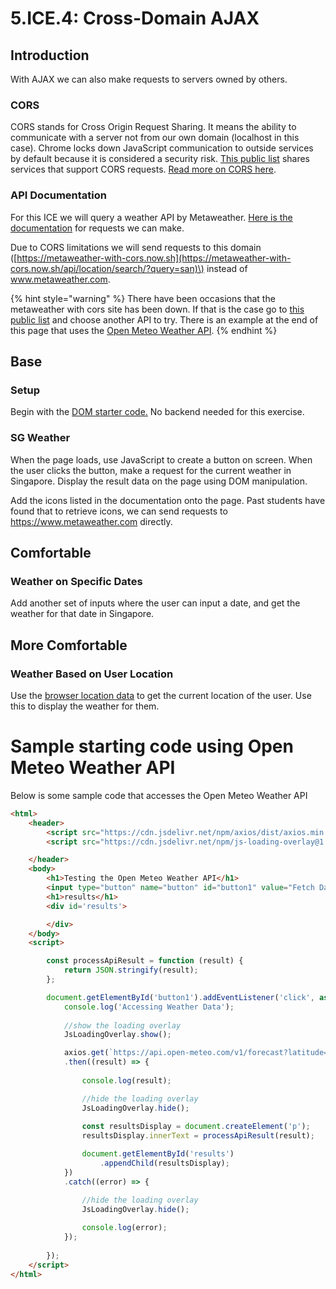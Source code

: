 # 5.ICE.4: Cross-Domain AJAX

## Introduction

With AJAX we can also make requests to servers owned by others.

### CORS

CORS stands for Cross Origin Request Sharing. It means the ability to communicate with a server not from our own domain \(localhost in this case\). Chrome locks down JavaScript communication to outside services by default because it is considered a security risk. [This public list](https://github.com/public-api-lists/public-api-lists) shares services that support CORS requests. [Read more on CORS here](https://developer.mozilla.org/en-US/docs/Web/HTTP/CORS#see_also).

### API Documentation

For this ICE we will query a weather API by Metaweather. [Here is the documentation](https://www.metaweather.com/api/) for requests we can make.

Due to CORS limitations we will send requests to this domain \([https://metaweather-with-cors.now.sh](https://metaweather-with-cors.now.sh/api/location/search/?query=san)\) instead of www.metaweather.com. 

{% hint style="warning" %}
There have been occasions that the metaweather with cors site has been down. If that is the case go to [this public list](https://github.com/public-api-lists/public-api-lists) and choose another API to try. There is an example at the end of this page that uses the [Open Meteo Weather API](https://open-meteo.com/).
{% endhint %}
## Base

### Setup

Begin with the [DOM starter code.](https://github.com/rocketacademy/basics-next-steps-dom) No backend needed for this exercise.

### SG Weather

When the page loads, use JavaScript to create a button on screen. When the user clicks the button, make a request for the current weather in Singapore. Display the result data on the page using DOM manipulation.

Add the icons listed in the documentation onto the page. Past students have found that to retrieve icons, we can send requests to https://www.metaweather.com directly.

## Comfortable

### Weather on Specific Dates

Add another set of inputs where the user can input a date, and get the weather for that date in Singapore.

## More Comfortable

### Weather Based on User Location

Use the [browser location data](https://developer.mozilla.org/en-US/docs/Web/API/Geolocation_API) to get the current location of the user. Use this to display the weather for them.

# Sample starting code using Open Meteo Weather API
Below is some sample code that accesses the Open Meteo Weather API
```html
<html>
    <header>
        <script src="https://cdn.jsdelivr.net/npm/axios/dist/axios.min.js"></script>
        <script src="https://cdn.jsdelivr.net/npm/js-loading-overlay@1.2.0/dist/js-loading-overlay.min.js"></script>

    </header>
    <body>
        <h1>Testing the Open Meteo Weather API</h1>
        <input type="button" name="button" id="button1" value="Fetch Data">
        <h1>results</h1>
        <div id='results'>

        </div>
    </body>
    <script>

        const processApiResult = function (result) {
            return JSON.stringify(result);
        };

        document.getElementById('button1').addEventListener('click', async ()=> {
            console.log('Accessing Weather Data');
            
            //show the loading overlay
            JsLoadingOverlay.show();

            axios.get(`https://api.open-meteo.com/v1/forecast?latitude=52.52&longitude=13.41&hourly=temperature_2m,relativehumidity_2m,windspeed_10m`)
            .then((result) => {
                
                console.log(result);

                //hide the loading overlay
                JsLoadingOverlay.hide();
                
                const resultsDisplay = document.createElement('p');
                resultsDisplay.innerText = processApiResult(result);

                document.getElementById('results')
                    .appendChild(resultsDisplay);
            })
            .catch((error) => {

                //hide the loading overlay
                JsLoadingOverlay.hide();
                
                console.log(error);
            });
            
        });
    </script>
</html>
```